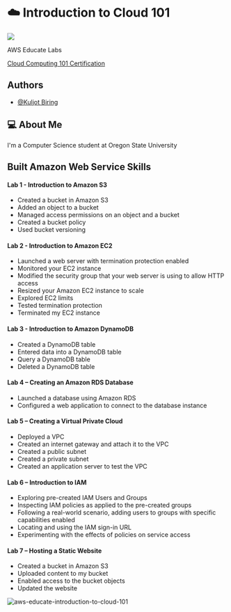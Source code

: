 
# ☁️ Introduction to Cloud 101

<p align="left">
  <a href="https://skillicons.dev">
     <img src="https://skillicons.dev/icons?i=aws" />
  </a>
</p>

AWS Educate Labs

[Cloud Computing 101 Certification](https://www.credly.com/badges/024104b0-c641-4186-a7c2-fccb97fc8bbf/public_url)


## Authors

- [@Kuljot Biring](https://www.github.com/kuljotbiring)


## 💻 About Me
I'm a Computer Science student at Oregon State University


## Built Amazon Web Service Skills

#### Lab 1 - Introduction to Amazon S3

* Created a bucket in Amazon S3
* Added an object to a bucket
* Managed access permissions on an object and a bucket
* Created a bucket policy
* Used bucket versioning

#### Lab 2 - Introduction to Amazon EC2

* Launched a web server with termination protection enabled
* Monitored your EC2 instance
* Modified the security group that your web server is using to allow HTTP access
* Resized your Amazon EC2 instance to scale
* Explored EC2 limits
* Tested termination protection
* Terminated my EC2 instance

####  Lab 3 - Introduction to Amazon DynamoDB

* Created a DynamoDB table
* Entered data into a DynamoDB table
* Query a DynamoDB table
* Deleted a DynamoDB table

#### Lab 4 – Creating an Amazon RDS Database

* Launched a database using Amazon RDS
* Configured a web application to connect to the database instance

#### Lab 5 – Creating a Virtual Private Cloud

* Deployed a VPC
* Created an internet gateway and attach it to the VPC
* Created a public subnet
* Created a private subnet
* Created an application server to test the VPC

#### Lab 6 – Introduction to IAM

* Exploring pre-created IAM Users and Groups
* Inspecting IAM policies as applied to the pre-created groups
* Following a real-world scenario, adding users to groups with specific capabilities enabled
* Locating and using the IAM sign-in URL
* Experimenting with the effects of policies on service access

#### Lab 7 – Hosting a Static Website

* Created a bucket in Amazon S3
* Uploaded content to my bucket
* Enabled access to the bucket objects
* Updated the website



![aws-educate-introduction-to-cloud-101](https://github.com/kuljotbiring/AWS-Introduction-to-Cloud-101/assets/34665034/bde66a0f-c461-4afd-b63d-d47db73eb6a8)



